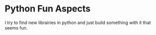 # Python Fun Aspects


I try to find new librairies in python and just build something with it that seems fun.
